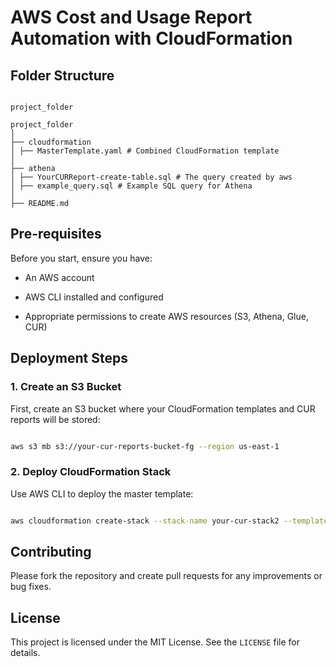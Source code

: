 # AWS Cost and Usage Report Automation with CloudFormation

## Folder Structure

```

project_folder

project_folder
│
├── cloudformation
│ ├── MasterTemplate.yaml # Combined CloudFormation template
│
├── athena
│ ├── YourCURReport-create-table.sql # The query created by aws
│ ├── example_query.sql # Example SQL query for Athena
│
├── README.md
```

## Pre-requisites

Before you start, ensure you have:

- An AWS account

- AWS CLI installed and configured

- Appropriate permissions to create AWS resources (S3, Athena, Glue, CUR)

## Deployment Steps

### 1. Create an S3 Bucket

First, create an S3 bucket where your CloudFormation templates and CUR reports will be stored:

```bash

aws s3 mb s3://your-cur-reports-bucket-fg --region us-east-1

```

### 2. Deploy CloudFormation Stack

Use AWS CLI to deploy the master template:

```bash

aws cloudformation create-stack --stack-name your-cur-stack2 --template-body file://cloudformation/MasterTemplate.yaml --capabilities CAPABILITY_NAMED_IAM

```

## Contributing

Please fork the repository and create pull requests for any improvements or bug fixes.

## License

This project is licensed under the MIT License. See the `LICENSE` file for details.
